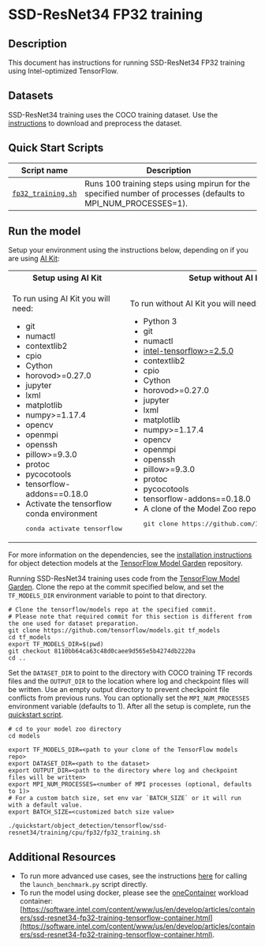 <!--- 0. Title -->
# SSD-ResNet34 FP32 training

<!-- 10. Description -->
## Description

This document has instructions for running SSD-ResNet34 FP32 training using
Intel-optimized TensorFlow.

<!--- 30. Datasets -->
## Datasets

SSD-ResNet34 training uses the COCO training dataset. Use the [instructions](https://github.com/IntelAI/models/tree/master/datasets/coco/README_train.md) to download and preprocess the dataset.

<!--- 40. Quick Start Scripts -->
## Quick Start Scripts

| Script name | Description |
|-------------|-------------|
| [`fp32_training.sh`](/quickstart/object_detection/tensorflow/ssd-resnet34/training/cpu/fp32/fp32_training.sh) | Runs 100 training steps using mpirun for the specified number of processes (defaults to MPI_NUM_PROCESSES=1).  |

<!--- 50. Bare Metal -->
<!--- 50. AI Kit -->
## Run the model

Setup your environment using the instructions below, depending on if you are
using [AI Kit](/docs/general/tensorflow/AIKit.md):

<table>
  <tr>
    <th>Setup using AI Kit</th>
    <th>Setup without AI Kit</th>
  </tr>
  <tr>
    <td>
      <p>To run using AI Kit you will need:</p>
      <ul>
        <li>git
        <li>numactl
        <li>contextlib2
        <li>cpio
        <li>Cython
        <li>horovod>=0.27.0
        <li>jupyter
        <li>lxml
        <li>matplotlib
        <li>numpy>=1.17.4
        <li>opencv
        <li>openmpi
        <li>openssh
        <li>pillow>=9.3.0
        <li>protoc
        <li>pycocotools
        <li>tensorflow-addons==0.18.0
        <li>Activate the tensorflow conda environment
        <pre>conda activate tensorflow</pre>
      </ul>
    </td>
    <td>
      <p>To run without AI Kit you will need:</p>
      <ul>
        <li>Python 3
        <li>git
        <li>numactl
        <li><a href="https://pypi.org/project/intel-tensorflow/">intel-tensorflow>=2.5.0</a>
        <li>contextlib2
        <li>cpio
        <li>Cython
        <li>horovod>=0.27.0
        <li>jupyter
        <li>lxml
        <li>matplotlib
        <li>numpy>=1.17.4
        <li>opencv
        <li>openmpi
        <li>openssh
        <li>pillow>=9.3.0
        <li>protoc
        <li>pycocotools
        <li>tensorflow-addons==0.18.0
        <li>A clone of the Model Zoo repo<br />
        <pre>git clone https://github.com/IntelAI/models.git</pre>
      </ul>
    </td>
  </tr>
</table>

For more information on the dependencies, see the
[installation instructions](https://github.com/tensorflow/models/blob/8110bb64ca63c48d0caee9d565e5b4274db2220a/research/object_detection/g3doc/installation.md#installation)
for object detection models at the
[TensorFlow Model Garden](https://github.com/tensorflow/models) repository.

Running SSD-ResNet34 training uses code from the
[TensorFlow Model Garden](https://github.com/tensorflow/models).
Clone the  repo at the commit specified below, and set the `TF_MODELS_DIR` environment
variable to point to that directory.
```
# Clone the tensorflow/models repo at the specified commit.
# Please note that required commit for this section is different from the one used for dataset preparation.
git clone https://github.com/tensorflow/models.git tf_models
cd tf_models
export TF_MODELS_DIR=$(pwd)
git checkout 8110bb64ca63c48d0caee9d565e5b4274db2220a
cd ..
```

Set the `DATASET_DIR` to point to the directory with COCO training TF records
files and the `OUTPUT_DIR` to the location where log and checkpoint files will
be written. Use an empty output directory to prevent checkpoint file conflicts
from previous runs. You can optionally set the `MPI_NUM_PROCESSES` environment
variable (defaults to 1). After all the setup is complete, run the
[quickstart script](#quick-start-scripts).
```
# cd to your model zoo directory
cd models

export TF_MODELS_DIR=<path to your clone of the TensorFlow models repo>
export DATASET_DIR=<path to the dataset>
export OUTPUT_DIR=<path to the directory where log and checkpoint files will be written>
export MPI_NUM_PROCESSES=<number of MPI processes (optional, defaults to 1)>
# For a custom batch size, set env var `BATCH_SIZE` or it will run with a default value.
export BATCH_SIZE=<customized batch size value>

./quickstart/object_detection/tensorflow/ssd-resnet34/training/cpu/fp32/fp32_training.sh
```

<!--- 90. Resource Links-->
## Additional Resources

* To run more advanced use cases, see the instructions [here](Advanced.md)
  for calling the `launch_benchmark.py` script directly.
* To run the model using docker, please see the [oneContainer](http://software.intel.com/containers)
  workload container:<br />
  [https://software.intel.com/content/www/us/en/develop/articles/containers/ssd-resnet34-fp32-training-tensorflow-container.html](https://software.intel.com/content/www/us/en/develop/articles/containers/ssd-resnet34-fp32-training-tensorflow-container.html).

